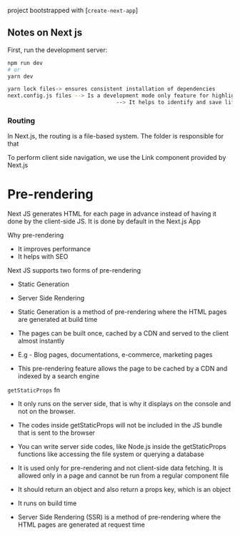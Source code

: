 project bootstrapped with [`create-next-app`]

## Notes on Next js

First, run the development server:

```bash
npm run dev
# or
yarn dev

yarn lock files-> ensures consistent installation of dependencies
next.config.js files --> Is a development mode only feature for highlighting potential problems in an application,
                                  --> It helps to identify and save life-cycles
```

### Routing

In Next.js, the routing is a file-based system. The folder is responsible for that

To perform client side navigation, we use the Link component provided by Next.js

# Pre-rendering

Next JS generates HTML for each page in advance instead of having it done by the client-side JS.
It is done by default in the Next.js App

Why pre-rendering

-   It improves performance
-   It helps with SEO

Next JS supports two forms of pre-rendering

-   Static Generation
-   Server Side Rendering

-   Static Generation is a method of pre-rendering where the HTML pages are generated at build time
-   The pages can be built once, cached by a CDN and served to the client almost instantly
-   E.g - Blog pages, documentations, e-commerce, marketing pages
-   This pre-rendering feature allows the page to be cached by a CDN and indexed by a search engine

`getStaticProps` fn

-   It only runs on the server side, that is why it displays on the console and not on the browser.
-   The codes inside getStaticProps will not be included in the JS bundle that is sent to the browser
-   You can write server side codes, like Node.js inside the getStaticProps functions like accessing the file system or querying a database
-   It is used only for pre-rendering and not client-side data fetching. It is allowed only in a page and cannot be run from a regular component file
-   It should return an object and also return a props key, which is an object
-   It runs on build time

-   Server Side Rendering (SSR) is a method of pre-rendering where the HTML pages are generated at request time
